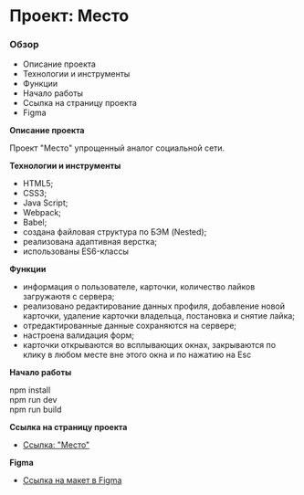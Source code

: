 # Проект: Место

### Обзор

* Описание проекта
* Технологии и инструменты
* Функции
* Начало работы
* Cсылка на страницу проекта
* Figma

**Описание проекта**

Проект "Место" упрощенный аналог социальной сети.

**Технологии и инструменты**

* HTML5;
* CSS3;
* Java Script;
* Webpack;
* Babel;
* создана файловая структура по БЭМ (Nested);
* реализована адаптивная верстка;
* использованы ES6-классы

**Функции**

* информация о пользователе, карточки, количество лайков загружаютя с сервера;
* реализовано редактирование данных профиля, добавление новой карточки, удаление карточки владельца, постановка и снятие лайка;
* отредактированные данные сохраняются на сервере;
* настроена валидация форм;
* карточки открываются во всплывающих окнах, закрываются по клику в любом месте вне этого окна и по нажатию на Esc

**Начало работы**

npm install <br/>
npm run dev <br/>
npm run build <br/>


**Cсылка на страницу проекта**

* [Ссылка: "Место"](https://mariyazakharova73.github.io/mesto) 

**Figma**

* [Ссылка на макет в Figma](https://www.figma.com/file/2cn9N9jSkmxD84oJik7xL7/JavaScript.-Sprint-4?node-id=0%3A1)

